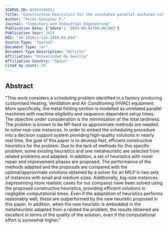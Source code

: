 ```yaml
---
SCOPUS_ID: 85063386011
Title: "Constructive heuristics for the unrelated parallel machines scheduling problem with machine eligibility and setup times"
Author: "Perez-Gonzalez P."
Journal: "Computers and Industrial Engineering"
Publication Date: {'$date': '2019-05-01T00:00:00Z'}
Publication Year: 2019
DOI: "10.1016/j.cie.2019.03.034"
Source Type: "Journal"
Document Type: "ar"
Document Type Description: "Article"
Affiliation: "Universidad de Sevilla"
Affiliation Country: "Spain"
Cited by count: 29
---
```


## Abstract
"This work considers a scheduling problem identified in a factory producing customised Heating, Ventilation and Air Conditioning (HVAC) equipment. More specifically, the metal folding section is modelled as unrelated parallel machines with machine eligibility and sequence-dependent setup times. The objective under consideration is the minimisation of the total tardiness. The problem is known to be NP-hard so approximate methods are needed to solve real-size instances. In order to embed the scheduling procedure into a decision support system providing high-quality solutions in nearly real time, the goal of this paper is to develop fast, efficient constructive heuristics for the problem. Due to the lack of methods for this specific problem, some existing heuristics and one metaheuristic are selected from related problems and adapted. In addition, a set of heuristics with novel repair and improvement phases are proposed. The performance of the methods adapted and the proposals are compared with the optimal/approximate solutions obtained by a solver for an MILP in two sets of instances with small and medium sizes. Additionally, big-size instances (representing more realistic cases for our company) have been solved using the proposed constructive heuristics, providing efficient solutions in negligible computational times. Even if the adaptation of heuristics performs reasonably well, these are outperformed by the new heuristic proposed in this paper. In addition, when the new heuristic is embedded in the metaheuristic adapted from a related the problem, the results obtained are excellent in terms of the quality of the solution, even if the computational effort is somewhat higher."
